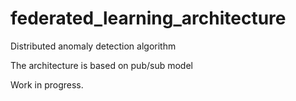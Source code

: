 # federated_learning_architecture
Distributed anomaly detection algorithm

The architecture is based on pub/sub model

Work in progress.
